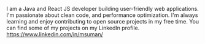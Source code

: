 I am a Java and React JS developer building user-friendly web applications. 
I'm passionate about clean code, and performance optimization. I'm always learning
and enjoy contributing to open source projects in my free time. 
You can find some of my projects on my LinkedIn profile. https://www.linkedin.com/in/msuman/
